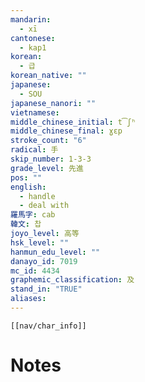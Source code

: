 ```yaml
---
mandarin:
  - xī
cantonese:
  - kap1
korean:
  - 급
korean_native: ""
japanese:
  - SOU
japanese_nanori: ""
vietnamese:
middle_chinese_initial: t͡ʃʰ
middle_chinese_final: ɣɛp
stroke_count: "6"
radical: 手
skip_number: 1-3-3
grade_level: 先進
pos: ""
english:
  - handle
  - deal with
羅馬字: cab
韓文: 찹
joyo_level: 高等
hsk_level: ""
hanmun_edu_level: ""
danayo_id: 7019
mc_id: 4434
graphemic_classification: 及
stand_in: "TRUE"
aliases:
---
```

```meta-bind-embed
[[nav/char_info]]
```

# Notes
